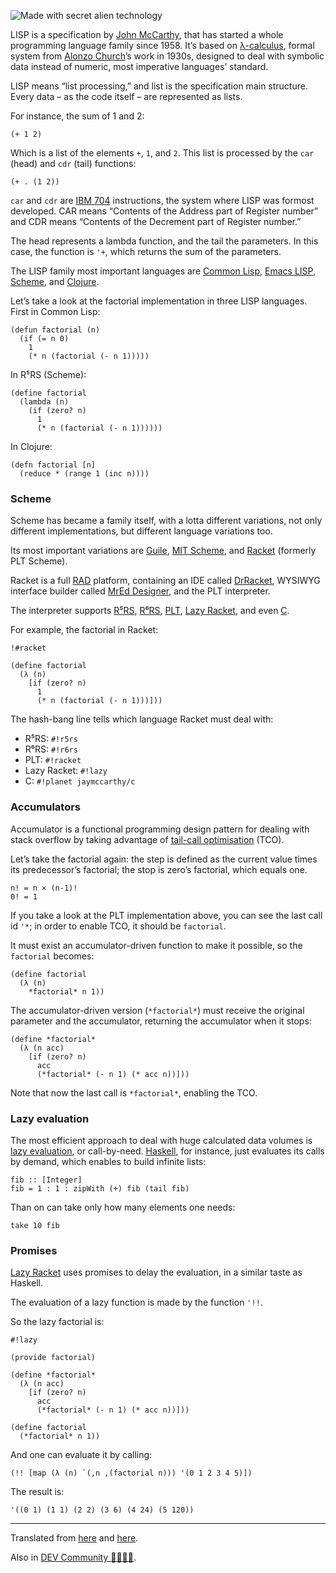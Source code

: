 ![Made with secret alien technology](//cacilhas.info/img/lisp.png)

LISP is a specification by [John McCarthy](http://www.genealogy.ams.org/id.php?id=22145), that has started a whole programming language family since 1958. It’s based on [λ-calculus](https://en.wikipedia.org/wiki/Lambda_calculus), formal system from [Alonzo Church](http://www.genealogy.ams.org/id.php?id=8011)’s work in 1930s, designed to deal with symbolic data instead of numeric, most imperative languages’ standard.

LISP means “list processing,” and list is the specification main structure. Every data – as the code itself – are represented as lists.

For instance, the sum of 1 and 2:

    (+ 1 2)

Which is a list of the elements `+`, `1`, and `2`. This list is processed by the `car` (head) and `cdr` (tail) functions:

    (+ . (1 2))

`car` and `cdr` are [IBM 704](https://en.wikipedia.org/wiki/IBM_704) instructions, the system where LISP was formost developed. CAR means “Contents of the Address part of Register number” and CDR means “Contents of the Decrement part of Register number.”

The head represents a lambda function, and the tail the parameters. In this case, the function is `'+`, which returns the sum of the parameters.

The LISP family most important languages are [Common Lisp](https://common-lisp.net/), [Emacs LISP](https://www.gnu.org/software/emacs/manual/html_node/eintr/), [Scheme](http://www.schemers.org/), and [Clojure](https://clojure.org/).

Let’s take a look at the factorial implementation in three LISP languages. First in Common Lisp:

    (defun factorial (n)
      (if (= n 0)
        1
        (* n (factorial (- n 1)))))

In R⁵RS (Scheme):

    (define factorial
      (lambda (n)
        (if (zero? n)
          1
          (* n (factorial (- n 1))))))

In Clojure:

    (defn factorial [n]
      (reduce * (range 1 (inc n))))

### Scheme

Scheme has became a family itself, with a lotta different variations, not only different implementations, but different language variations too.

Its most important variations are [Guile](https://www.gnu.org/software/guile/), [MIT Scheme](https://www.gnu.org/software/mit-scheme/), and [Racket](https://racket-lang.org/) (formerly PLT Scheme).

Racket is a full [RAD](https://en.wikipedia.org/wiki/Rapid_application_development) platform, containing an IDE called [DrRacket](https://docs.racket-lang.org/drracket/), WYSIWYG interface builder called [MrEd Designer](https://pkgs.racket-lang.org/package/mred-designer), and the PLT interpreter.

The interpreter supports [R⁵RS](http://www.schemers.org/Documents/Standards/R5RS/), [R⁶RS](http://www.r6rs.org/), [PLT](https://docs.racket-lang.org/), [Lazy Racket](https://docs.racket-lang.org/lazy/), and even [C](https://planet.racket-lang.org/display.ss?package=c.plt&owner=jaymccarthy).

For example, the factorial in Racket:

    !#racket
    
    (define factorial
      (λ (n)
        [if (zero? n)
          1
          (* n (factorial (- n 1)))]))

The hash-bang line tells which language Racket must deal with:

*   R⁵RS: `#!r5rs`
*   R⁶RS: `#!r6rs`
*   PLT: `#!racket`
*   Lazy Racket: `#!lazy`
*   C: `#!planet jaymccarthy/c`

### Accumulators

Accumulator is a functional programming design pattern for dealing with stack overflow by taking advantage of [tail-call optimisation](http://wiki.c2.com/?TailCallOptimization) (TCO).

Let’s take the factorial again: the step is defined as the current value times its predecessor’s factorial; the stop is zero’s factorial, which equals one.

    n! = n × (n-1)!
    0! = 1

If you take a look at the PLT implementation above, you can see the last call id `'*`; in order to enable TCO, it should be `factorial`.

It must exist an accumulator-driven function to make it possible, so the `factorial` becomes:

    (define factorial
      (λ (n)
        *factorial* n 1))

The accumulator-driven version (`*factorial*`) must receive the original parameter and the accumulator, returning the accumulator when it stops:

    (define *factorial*
      (λ (n acc)
        [if (zero? n)
          acc
          (*factorial* (- n 1) (* acc n))]))

Note that now the last call is `*factorial*`, enabling the TCO.

### Lazy evaluation

The most efficient approach to deal with huge calculated data volumes is [lazy evaluation](https://en.wikipedia.org/wiki/Lazy_evaluation), or call-by-need. [Haskell](https://www.haskell.org/), for instance, just evaluates its calls by demand, which enables to build infinite lists:

    fib :: [Integer]
    fib = 1 : 1 : zipWith (+) fib (tail fib)

Than on can take only how many elements one needs:

    take 10 fib

### Promises

[Lazy Racket](https://docs.racket-lang.org/lazy/) uses promises to delay the evaluation, in a similar taste as Haskell.

The evaluation of a lazy function is made by the function `'!!`.

So the lazy factorial is:

    #!lazy
    
    (provide factorial)
    
    (define *factorial*
      (λ (n acc)
        [if (zero? n)
          acc
          (*factorial* (- n 1) (* acc n))]))
    
    (define factorial
      (*factorial* n 1))

And one can evaluate it by calling:

    (!! [map (λ (n) `(,n ,(factorial n))) '(0 1 2 3 4 5)])

The result is:

    '((0 1) (1 1) (2 2) (3 6) (4 24) (5 120))

* * *

Translated from [here](/2017/11/lisp.html) and [here](/2017/11/lazy-racket.html).

Also in [DEV Community 👩‍💻👨‍💻](https://dev.to/cacilhas/lisp-473j).